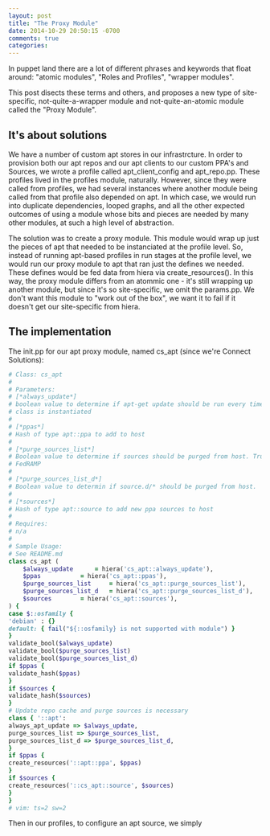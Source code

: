 ```yaml
---
layout: post
title: "The Proxy Module"
date: 2014-10-29 20:50:15 -0700
comments: true
categories: 
---
```

In puppet land there are a lot of different phrases and keywords that float around: "atomic modules", "Roles and Profiles", "wrapper modules". 

This post disects these terms and others, and proposes a new type of site-specific, not-quite-a-wrapper module and not-quite-an-atomic module called the "Proxy Module". 

## It's about solutions
We have a number of custom apt stores in our infrastrcture. In order to provision both our apt repos and our apt clients to our custom PPA's and Sources, we wrote a profile called apt_client_config and apt_repo.pp. These profiles lived in the profiles module, naturally. However, since they were called from profiles, we had several instances where another module being called from that profile also depended on apt. In which case, we would run into duplicate dependencies, looped graphs, and all the other expected outcomes of using a module whose bits and pieces are needed by many other modules, at such a high level of abstraction. 

The solution was to create a proxy module. This module would wrap up just the pieces of apt that needed to be instanciated at the profile level. So, instead of running apt-based profiles in run stages at the profile level, we would run our proxy module to apt that ran just the defines we needed. These defines would be fed data from hiera via create_resources(). In this way, the proxy module differs from an atommic one - it's still wrapping up another module, but since it's so site-specific, we omit the params.pp. We don't want this module to "work out of the box", we want it to fail if it doesn't get our site-specific from hiera. 

## The implementation
The init.pp for our apt proxy module, named cs_apt (since we're Connect Solutions):

```ruby
# Class: cs_apt
#
# Parameters:
# [*always_update*]
# boolean value to determine if apt-get update should be run every time the
# class is instantiated
#
# [*ppas*]
# Hash of type apt::ppa to add to host
#
# [*purge_sources_list*]
# Boolean value to determine if sources should be purged from host. True for
# FedRAMP
#
# [*purge_sources_list_d*]
# Boolean value to determin if source.d/* should be purged from host.
#
# [*sources*]
# Hash of type apt::source to add new ppa sources to host
#
# Requires:
# n/a
#
# Sample Usage:
# See README.md
class cs_apt (
	$always_update 		= hiera('cs_apt::always_update'),
	$ppas 			= hiera('cs_apt::ppas'),
	$purge_sources_list 	= hiera('cs_apt::purge_sources_list'),
	$purge_sources_list_d 	= hiera('cs_apt::purge_sources_list_d'),
	$sources 		= hiera('cs_apt::sources'),
) {
case $::osfamily {
'debian' : {}
default: { fail("${::osfamily} is not supported with module") }
}
validate_bool($always_update)
validate_bool($purge_sources_list)
validate_bool($purge_sources_list_d)
if $ppas {
validate_hash($ppas)
}
if $sources {
validate_hash($sources)
}
# Update repo cache and purge sources is necessary
class { '::apt':
always_apt_update => $always_update,
purge_sources_list => $purge_sources_list,
purge_sources_list_d => $purge_sources_list_d,
}
if $ppas {
create_resources('::apt::ppa', $ppas)
}
if $sources {
create_resources('::cs_apt::source', $sources)
}
}
# vim: ts=2 sw=2
```


Then in our profiles, to configure an apt source, we simply 
